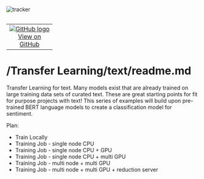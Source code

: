 ![tracker](https://us-central1-vertex-ai-mlops-369716.cloudfunctions.net/pixel-tracking?path=statmike%2Fvertex-ai-mlops%2FTransfer+Learning%2Ftext&file=readme.md)
<!--- header table --->
<table align="left">     
  <td style="text-align: center">
    <a href="https://github.com/statmike/vertex-ai-mlops/blob/main/Transfer%20Learning/text/readme.md">
      <img src="https://cloud.google.com/ml-engine/images/github-logo-32px.png" alt="GitHub logo">
      <br>View on<br>GitHub
    </a>
  </td>
</table><br/><br/><br/><br/>

---
# /Transfer Learning/text/readme.md

Transfer Learning for text.  Many models exist that are already trained on large training data sets of curated text.  These are great starting points for fit for purpose projects with text!  This series of examples will build upon pre-trained BERT language models to create a classification model for sentiment.

Plan:
- Train Locally
- Training Job - single node CPU
- Training Job - single node CPU + GPU
- Training Job - single node CPU + multi GPU
- Training Job - multi node + multi GPU
- Training Job - multi node + multi GPU + reduction server



